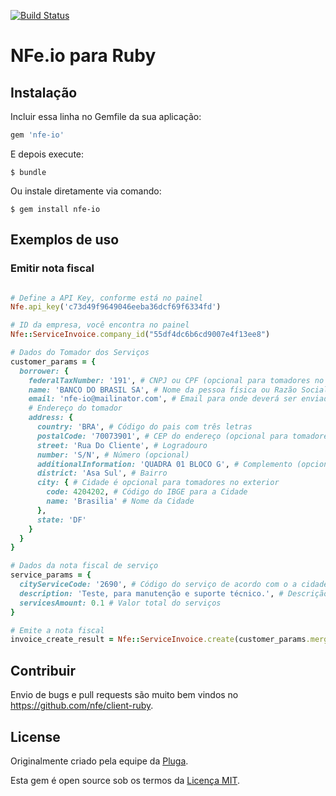 [![Build Status](https://travis-ci.org/nfe/client-ruby.svg?branch=master)](https://travis-ci.org/nfe/client-ruby.svg?branch=master)

# NFe.io para Ruby

## Instalação

Incluir essa linha no Gemfile da sua aplicação:

```ruby
gem 'nfe-io'
```

E depois execute:

    $ bundle

Ou instale diretamente via comando:

    $ gem install nfe-io

## Exemplos de uso

### Emitir nota fiscal
```ruby

# Define a API Key, conforme está no painel
Nfe.api_key('c73d49f9649046eeba36dcf69f6334fd')

# ID da empresa, você encontra no painel
Nfe::ServiceInvoice.company_id("55df4dc6b6cd9007e4f13ee8")

# Dados do Tomador dos Serviços
customer_params = {
  borrower: {
    federalTaxNumber: '191', # CNPJ ou CPF (opcional para tomadores no exterior)
    name: 'BANCO DO BRASIL SA', # Nome da pessoa física ou Razão Social da Empresa
    email: 'nfe-io@mailinator.com', # Email para onde deverá ser enviado a nota fiscal
    # Endereço do tomador
    address: {
      country: 'BRA', # Código do pais com três letras
      postalCode: '70073901', # CEP do endereço (opcional para tomadores no exterior)
      street: 'Rua Do Cliente', # Logradouro
      number: 'S/N', # Número (opcional)
      additionalInformation: 'QUADRA 01 BLOCO G', # Complemento (opcional)
      district: 'Asa Sul', # Bairro
      city: { # Cidade é opcional para tomadores no exterior
        code: 4204202, # Código do IBGE para a Cidade
        name: 'Brasilia' # Nome da Cidade
      },
      state: 'DF'
    }
  }
}

# Dados da nota fiscal de serviço
service_params = {
  cityServiceCode: '2690', # Código do serviço de acordo com o a cidade
  description: 'Teste, para manutenção e suporte técnico.', # Descrição dos serviços prestados
  servicesAmount: 0.1 # Valor total do serviços
}

# Emite a nota fiscal
invoice_create_result = Nfe::ServiceInvoice.create(customer_params.merge(service_params))

```


## Contribuir

Envio de bugs e pull requests são muito bem vindos no https://github.com/nfe/client-ruby.


## License

Originalmente criado pela equipe da [Pluga](https://github.com/PlugaDotCo).

Esta gem é open source sob os termos da [Licença MIT](http://opensource.org/licenses/MIT).
